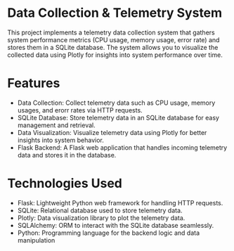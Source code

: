 # Data Collection & Telemetry System

This project implements a telemetry data collection system that gathers system performance metrics (CPU usage, memory usage, error rate) and stores them in a SQLite database. The system allows you to visualize the collected data using Plotly for insights into system performance over time.

# Features

* Data Collection: Collect telemetry data such as CPU usage, memory usages, and erorr rates via HTTP requests.
* SQLite Database: Store telemetry data in an SQLite database for easy management and retrieval.
* Data Visualization: Visualize telemetry data using Plotly for better insights into system behavior.
* Flask Backend: A Flask web application that handles incoming telemetry data and stores it in the database.
  
# Technologies Used
* Flask: Lightweight Python web framework for handling HTTP requests.
* SQLite: Relational database used to store telemetry data.
* Plotly: Data visualization library to plot the telemetry data.
* SQLAlchemy: ORM to interact with the SQLite database seamlessly.
* Python: Programming language for the backend logic and data manipulation
